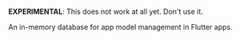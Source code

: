 **EXPERIMENTAL**: This does not work at all yet. Don't use it.

An in-memory database for app model management in Flutter apps.
